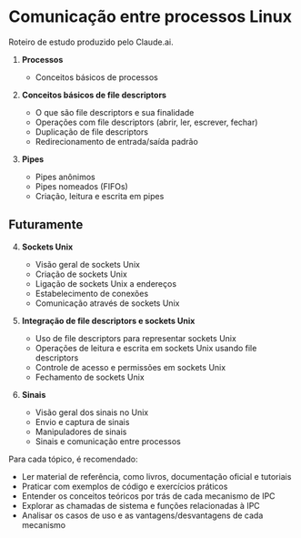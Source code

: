 # Comunicação entre processos Linux

Roteiro de estudo produzido pelo Claude.ai.

1. **Processos**
   - Conceitos básicos de processos

2. **Conceitos básicos de file descriptors**
   - O que são file descriptors e sua finalidade
   - Operações com file descriptors (abrir, ler, escrever, fechar)
   - Duplicação de file descriptors
   - Redirecionamento de entrada/saída padrão

3. **Pipes**
   - Pipes anônimos
   - Pipes nomeados (FIFOs)
   - Criação, leitura e escrita em pipes

## Futuramente

4. **Sockets Unix**
   - Visão geral de sockets Unix
   - Criação de sockets Unix
   - Ligação de sockets Unix a endereços
   - Estabelecimento de conexões
   - Comunicação através de sockets Unix

5. **Integração de file descriptors e sockets Unix**
   - Uso de file descriptors para representar sockets Unix
   - Operações de leitura e escrita em sockets Unix usando file descriptors
   - Controle de acesso e permissões em sockets Unix
   - Fechamento de sockets Unix

5. **Sinais**
   - Visão geral dos sinais no Unix
   - Envio e captura de sinais
   - Manipuladores de sinais
   - Sinais e comunicação entre processos

Para cada tópico, é recomendado:

- Ler material de referência, como livros, documentação oficial e tutoriais
- Praticar com exemplos de código e exercícios práticos
- Entender os conceitos teóricos por trás de cada mecanismo de IPC
- Explorar as chamadas de sistema e funções relacionadas à IPC
- Analisar os casos de uso e as vantagens/desvantagens de cada mecanismo

